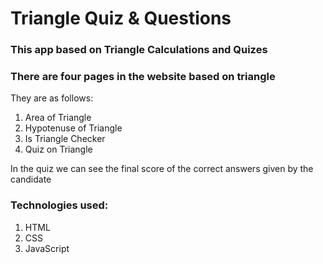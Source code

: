 # Triangle Quiz & Questions

### This app based on Triangle Calculations and Quizes

### There are four pages in the website based on triangle

They are as follows:

1. Area of Triangle
2. Hypotenuse of Triangle
3. Is Triangle Checker
4. Quiz on Triangle

In the quiz we can see the final score of the correct answers given by the candidate

### Technologies used:

1. HTML
2. CSS
3. JavaScript


